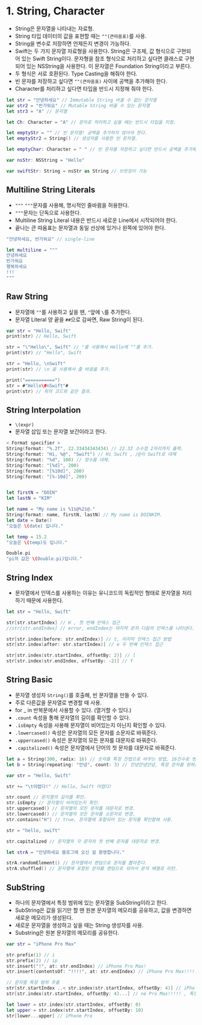 # 1. String, Character
* String은 문자열을 나타내는 자료형.
* String 타입 데이터의 값을 표현할 때는 `""(큰따옴표)`를 사용.
* String을 변수로 저장하면 언제든지 변경이 가능하다.
* Swift는 두 가지 문자열 자료형을 사용한다. String은 구조체, 값 형식으로 구현되어 있는 Swift String이다. 문자형을 참조 형식으로 처리하고 싶다면 클래스로 구현되어 있는 NSString을 사용한다. 이 문자열은 Foundation String이라고 부른다.
* 두 형식은 서로 호환된다. Type Casting을 해줘야 한다.
* 빈 문자를 저장하고 싶다면 `""(큰따옴표)` 사이에 공백을 추가해야 한다.
* Character를 처리하고 싶다면 타입을 반드시 지정해 줘야 한다.

```swift
let str = "안녕하세요" // Immutable String 바꿀 수 없는 문자열
var str2 = "반가워요" // Mutable String 바꿀 수 있는 문자열
let str3 = "A" // 문자열

let Ch: Character = "A" // 문자로 처리하고 싶을 때는 반드시 타입을 지정.

let emptyStr = "" // 빈 문자열! 공백을 추가하지 않아야 한다.
let emptyStr2 = String() // 생성자를 사용한 빈 문자열.

let emptyChar: Character = " " // 빈 문자를 저장하고 싶다면 반드시 공백을 추가해 줘야 한다.
```
```swift
var nsStr: NSString = "Hello"

var swiftStr: String = nsStr as String // 브릿징이 가능
```
## Multiline String Literals
* `"""` `"""`문자를 사용해, 명시적인 줄바뀜을 허용한다.
* `"""`문자는 단독으로 사용한다.
* Multiline String Literal 내용은 반드시 새로운 Line에서 시작되어야 한다.
* 끝나는 큰 따옴표는 문자열과 동일 선상에 있거나 왼쪽에 있어야 한다.
```swift
"안녕하세요, 반가워요" // single-line

let multiline = """
안녕하세요
반가워요
행복하세요
!!!
"""
```

## Raw String
* 문자열에 `""`를 사용하고 싶을 땐, `"`앞에 `\`를 추가한다.
* 문자열 Literal 양 끝을 `##`으로 감싸면, Raw String이 된다.
```swift
var str = "Hello, Swift"
print(str) // Hello, Swift

str = "\"Hello\", Swift" // "를 사용해서 Hello에 ""를 추가.
print(str) // "Hello", Swift

str = "Hello, \nSwift"
print(str) // \n 을 사용해서 줄 바꿈을 추가.

print("===========")
str = #"Hello\#nSwift"#
print(str) // 위의 코드와 같은 결과.
```
## String Interpolation
* `\(expr)`
* 문자열 삽입 또는 문자열 보간이라고 한다.

```swift
< Format specifier >
String(format: "%.2f", 22.33434343434) // 22.33 소수점 2자리까지 출력.
String(format: "Hi, %@", "Swift") // Hi Swift , /@이 Swift로 대체
String(format: "%d", 100) // 정수를 대체.
String(format: "[%d]", 200)
String(format: "[%10d]", 200)
String(format: "[%-10d]", 200)


let firstN = "DOIN"
let lastN = "KIM"

let name = "My name is %1$@%2$@."
String(format: name, firstN, lastN) // My name is DOINKIM.
let date = Date()
"오늘은 \(date) 입니다."

let temp = 15.2
"오늘은 \(temp)도 입니다."

Double.pi
"pi의 값은 \(Double.pi)입니다."
```
## String Index
* 문자열에서 인덱스를 사용하는 이유는 유니코드의 독립적인 형태로 문자열을 처리하기 때문에 사용한다.
```swift
let str = "Hello, Swift"

str[str.startIndex] // H , 첫 번째 인덱스 접근
//str[str.endIndex] // error, endIndex는 마지막 문자 다음의 인덱스를 나타낸다. past the end

str[str.index(before: str.endIndex)] // t, 마지막 인덱스 접근 방법
str[str.index(after: str.startIndex)] // e 두 번째 인덱스 접근

str[str.index(str.startIndex, offsetBy: 2)] // l
str[str.index(str.endIndex, offsetBy: -2)] // f
```

## String Basic
* 문자열 생성자 `String()`를 호출해, 빈 문자열을 만들 수 있다.
* 주로 다른값을 문자열로 변경할 때 사용.
* for _ in 반복문에서 사용할 수 있다. (열거할 수 있다.)
* `.count` 속성을 통해 문자열의 길이를 확인할 수 있다.
* `.isEmpty` 속성을 사용해 문자열이 비어있는지 아닌지 확인할 수 있다.
* `.lowercased()` 속성은 문자열의 모든 문자를 소문자로 바꿔준다.
* `.uppercased()` 속성은 문자열의 모든 문자를 대문자로 바꿔준다.
* `.capitalized()` 속성은 문자열에서 단어의 첫 문자를 대문자로 바꿔준다.

```swift
let a = String(300, radix: 16) // 숫자를 특정 진법으로 바꾸는 방법, 16진수로 변경.
let b = String(repeating: "안녕", count: 3) // 안녕안녕안녕, 특정 문자를 원하는 갯수만큼 채워서 출력하는 방법.

var str = "Hello, Swift"

str += "\t어렵다!" // Hello, Swift 어렵다!

str.count // 문자열의 길이를 확인.
str.isEmpty // 문자열이 비어있는지 확인.
str.uppercased() // 문자열의 모든 문자를 대문자로 변경.
str.lowercased() // 문자열의 모든 문자를 소문자로 변경.
str.contains("H") // true, 문자열에 포함되어 있는 문자를 확인할때 사용.

str = "hello, swift"

str.capitalized // 문자열의 각 문자의 첫 번째 문자를 대문자로 변경.

let strA = "안녕하세요 블로그에 오신 걸 환영합니다."

strA.randomElement() // 문자열에서 랜덤으로 문자를 뽑아준다.
strA.shuffled() // 문자열에 포함된 문자를 랜덤으로 섞어서 문자 배열로 리턴.
```
## SubString
* 하나의 문자열에서 특정 범위에 있는 문자열을 SubString이라고 한다.
* SubString은 값을 읽기만 할 땐 원본 문자열의 메모리를 공유하고, 값을 변경하면 새로운 메모리가 생성된다.
* 새로운 문자열을 생성하고 싶을 때는 String 생성자를 사용.
* Substring은 원본 문자열의 메모리를 공유한다.
```swift
var str = "iPhone Pro Max"

str.prefix(1) // i
str.prefix(2) // ip
str.insert("!", at: str.endIndex) // iPhone Pro Max!
str.insert(contentsOf: "!!!!", at: str.endIndex) // iPhone Pro Max!!!!!

// 문자열 특정 범위 추출
str[str.startIndex ..< str.index(str.startIndex, offsetBy: 4)] // iPho
str[str.index(str.startIndex, offsetBy: 4)...] // ne Pro Max!!!!! , 특정 인덱스부터 마지막까지 추출.

let lower = str.index(str.startIndex, offsetBy: 0)
let upper = str.index(str.startIndex, offsetBy: 10)
str[lower...upper] // iPhone Pro
```


